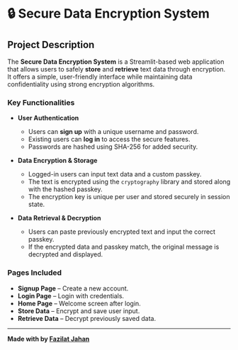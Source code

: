 # 🔒 Secure Data Encryption System

## Project Description

The **Secure Data Encryption System** is a Streamlit-based web application that allows users to safely **store** and **retrieve** text data through encryption. It offers a simple, user-friendly interface while maintaining data confidentiality using strong encryption algorithms.

### Key Functionalities

- **User Authentication**
  - Users can **sign up** with a unique username and password.
  - Existing users can **log in** to access the secure features.
  - Passwords are hashed using SHA-256 for added security.

- **Data Encryption & Storage**
  - Logged-in users can input text data and a custom passkey.
  - The text is encrypted using the `cryptography` library and stored along with the hashed passkey.
  - The encryption key is unique per user and stored securely in session state.

- **Data Retrieval & Decryption**
  - Users can paste previously encrypted text and input the correct passkey.
  - If the encrypted data and passkey match, the original message is decrypted and displayed.


### Pages Included

- **Signup Page** – Create a new account.
- **Login Page** – Login with credentials.
- **Home Page** – Welcome screen after login.
- **Store Data** – Encrypt and save user input.
- **Retrieve Data** – Decrypt previously saved data.

---

**Made with by [Fazilat Jahan](https://www.linkedin.com/in/fazilat-jahan-web-developer/)**
